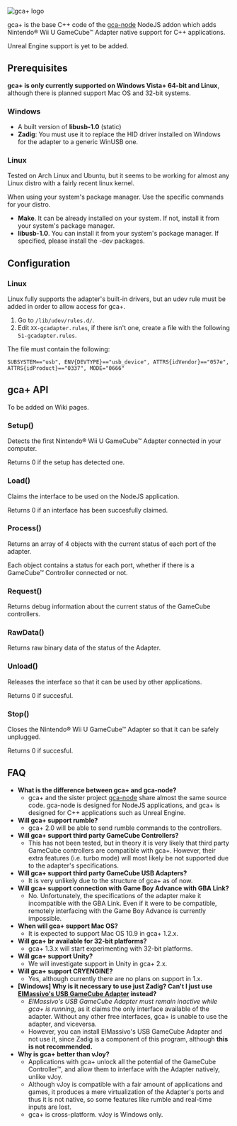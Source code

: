 ![gca+ logo][logo]

gca+ is the base C++ code of the [gca-node][1] NodeJS addon which adds Nintendo&reg; Wii U GameCube&trade; Adapter native support for C++ applications.

Unreal Engine support is yet to be added.

## Prerequisites

**gca+ is only currently supported on Windows Vista+ 64-bit and Linux**, although there is planned support Mac OS and 32-bit systems.

### Windows

  * A built version of **libusb-1.0** (static)
  * **Zadig**: You must use it to replace the HID driver installed on Windows for the adapter to a generic WinUSB one.

### Linux
Tested on Arch Linux and Ubuntu, but it seems to be working for almost any Linux distro with a fairly recent linux kernel.

When using your system's package manager. Use the specific commands for your distro.

 * **Make**. It can be already installed on your system. If not, install it from your system's package manager.
 * **libusb-1.0**. You can install it from your system's package manager. If specified, please install the -dev packages.


## Configuration

### Linux

Linux fully supports the adapter's built-in drivers, but an udev rule must be added in order to allow access for gca+.

 1. Go to `/lib/udev/rules.d/`.
 2. Edit `XX-gcadapter.rules`, if there isn't one, create a file with the following `51-gcadapter.rules`.

The file must contain the following:

`SUBSYSTEM=="usb", ENV{DEVTYPE}=="usb_device", ATTRS{idVendor}=="057e", ATTRS{idProduct}=="0337", MODE="0666"`


## gca+ API
To be added on Wiki pages.

### Setup()
Detects the first Nintendo&reg; Wii U GameCube&trade; Adapter connected in your computer.

Returns 0 if the setup has detected one.

### Load()
Claims the interface to be used on the NodeJS application.

Returns 0 if an interface has been succesfully claimed.

### Process()
Returns an array of 4 objects with the current status of each port of the adapter.

Each object contains a status for each port, whether if there is a GameCube&trade; Controller connected or not.

### Request()
Returns debug information about the current status of the GameCube controllers.

### RawData()
Returns raw binary data of the status of the Adapter.

### Unload()
Releases the interface so that it can be used by other applications.

Returns 0 if succesful.

### Stop()
Closes the Nintendo&reg; Wii U GameCube&trade; Adapter so that it can be safely unplugged.

Returns 0 if succesful.

## FAQ
  * **What is the difference between gca+ and gca-node?**
     *  gca+ and the sister project [gca-node][1] share almost the same source code. gca-node is designed for NodeJS applications, and gca+ is designed for C++ applications such as Unreal Engine.
  * **Will gca+ support rumble?**
     * gca+ 2.0 will be able to send rumble commands to the controllers.
  * **Will gca+ support third party GameCube Controllers?**
     * This has not been tested, but in theory it is very likely that third party GameCube controllers are compatible with gca+. However, their extra features (i.e. turbo mode) will most likely be not supported due to the adapter's specifications.
  * **Will gca+ support third party GameCube USB Adapters?**
     * It is very unlikely due to the structure of gca+ as of now.
  * **Will gca+ support connection with Game Boy Advance with GBA Link?**
     * No. Unfortunately, the specifications of the adapter make it incompatible with the GBA Link. Even if it were to be compatible, remotely interfacing with the Game Boy Advance is currently impossible.
  * **When will gca+ support Mac OS?**
     * It is expected to support Mac OS 10.9 in gca+ 1.2.x.
  * **Will gca+ br available for 32-bit platforms?**
     * gca+ 1.3.x will start experimenting with 32-bit platforms.
  * **Will gca+ support Unity?**
     * We will investigate support in Unity in gca+ 2.x.
  * **Will gca+ support CRYENGINE?**
     * Yes, although currently there are no plans on support in 1.x.
  * **[Windows] Why is it necessary to use just Zadig? Can't I just use [ElMassivo's USB GameCube Adapter][2] instead?** 
     * *ElMassivo's USB GameCube Adapter must remain inactive while gca+ is running*, as it claims the only interface available of the adapter. Without any other free interfaces, gca+ is unable to use the adapter, and viceversa.
     * However, you can install ElMassivo's USB GameCube Adapter and not use it, since Zadig is a component of this program, although **this is not recommended.**
  * **Why is gca+ better than vJoy?**
     * Applications with gca+ unlock all the potential of the GameCube Controller&trade;, and allow them to interface with the Adapter natively, unlike vJoy.
     * Although vJoy is compatible with a fair amount of applications and games, it produces a mere virtualization of the Adapter's ports and thus it is not native, so some features like rumble and real-time inputs are lost.
     * gca+ is cross-platform. vJoy is Windows only.

[logo]: http://i.imgur.com/3qB5ej6.png
[1]: https://github.com/yonicstudios/gca-node
[2]: http://m4sv.com/page/wii-u-gcn-usb-driver